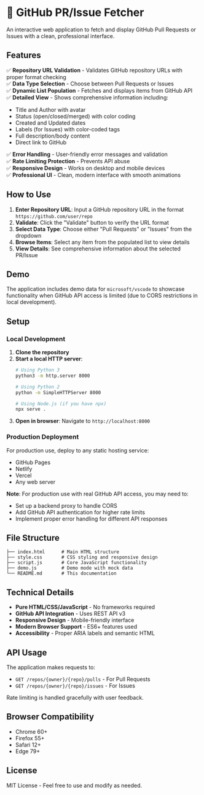 # 🔹 GitHub PR/Issue Fetcher

An interactive web application to fetch and display GitHub Pull Requests or Issues with a clean, professional interface.

## Features

✅ **Repository URL Validation** - Validates GitHub repository URLs with proper format checking  
✅ **Data Type Selection** - Choose between Pull Requests or Issues  
✅ **Dynamic List Population** - Fetches and displays items from GitHub API  
✅ **Detailed View** - Shows comprehensive information including:
- Title and Author with avatar
- Status (open/closed/merged) with color coding
- Created and Updated dates
- Labels (for Issues) with color-coded tags
- Full description/body content
- Direct link to GitHub

✅ **Error Handling** - User-friendly error messages and validation  
✅ **Rate Limiting Protection** - Prevents API abuse  
✅ **Responsive Design** - Works on desktop and mobile devices  
✅ **Professional UI** - Clean, modern interface with smooth animations

## How to Use

1. **Enter Repository URL**: Input a GitHub repository URL in the format `https://github.com/user/repo`
2. **Validate**: Click the "Validate" button to verify the URL format
3. **Select Data Type**: Choose either "Pull Requests" or "Issues" from the dropdown
4. **Browse Items**: Select any item from the populated list to view details
5. **View Details**: See comprehensive information about the selected PR/Issue

## Demo

The application includes demo data for `microsoft/vscode` to showcase functionality when GitHub API access is limited (due to CORS restrictions in local development).

## Setup

### Local Development

1. **Clone the repository**
2. **Start a local HTTP server**:
   ```bash
   # Using Python 3
   python3 -m http.server 8000
   
   # Using Python 2
   python -m SimpleHTTPServer 8000
   
   # Using Node.js (if you have npx)
   npx serve .
   ```
3. **Open in browser**: Navigate to `http://localhost:8000`

### Production Deployment

For production use, deploy to any static hosting service:
- GitHub Pages
- Netlify
- Vercel
- Any web server

**Note**: For production use with real GitHub API access, you may need to:
- Set up a backend proxy to handle CORS
- Add GitHub API authentication for higher rate limits
- Implement proper error handling for different API responses

## File Structure

```
├── index.html      # Main HTML structure
├── style.css       # CSS styling and responsive design
├── script.js       # Core JavaScript functionality
├── demo.js         # Demo mode with mock data
└── README.md       # This documentation
```

## Technical Details

- **Pure HTML/CSS/JavaScript** - No frameworks required
- **GitHub API Integration** - Uses REST API v3
- **Responsive Design** - Mobile-friendly interface
- **Modern Browser Support** - ES6+ features used
- **Accessibility** - Proper ARIA labels and semantic HTML

## API Usage

The application makes requests to:
- `GET /repos/{owner}/{repo}/pulls` - For Pull Requests
- `GET /repos/{owner}/{repo}/issues` - For Issues

Rate limiting is handled gracefully with user feedback.

## Browser Compatibility

- Chrome 60+
- Firefox 55+
- Safari 12+
- Edge 79+

## License

MIT License - Feel free to use and modify as needed.